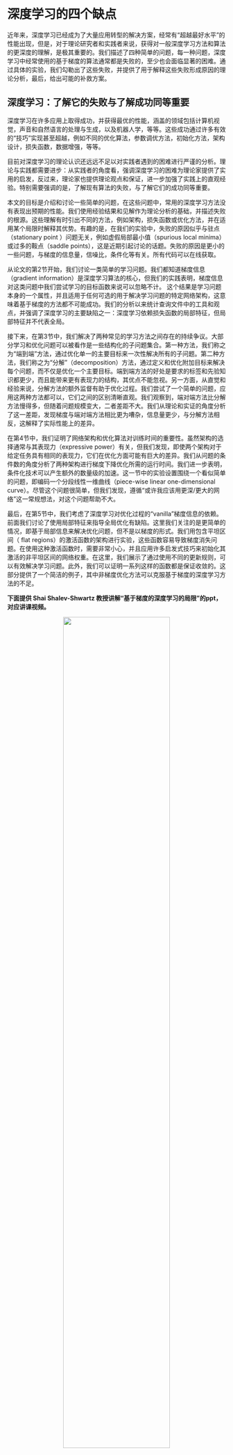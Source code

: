 
# 深度学习的四个缺点


近年来，深度学习已经成为了大量应用转型的解决方案，经常有“超越最好水平”的性能出现，但是，对于理论研究者和实践者来说，获得对一般深度学习方法和算法的更深度的理解，是极其重要的。我们描述了四种简单的问题，每一种问题，深度学习中经常使用的基于梯度的算法通常都是失败的，至少也会面临显著的困难。通过具体的实验，我们勾勒出了这些失败，并提供了用于解释这些失败形成原因的理论分析，最后，给出可能的补救方案。



## 深度学习：了解它的失败与了解成功同等重要


深度学习在许多应用上取得成功，并获得最优的性能，涵盖的领域包括计算机视觉，声音和自然语言的处理与生成，以及机器人学，等等。这些成功通过许多有效的“技巧”实现甚至超越，例如不同的优化算法，参数调优方法，初始化方法，架构设计，损失函数，数据增强，等等。



目前对深度学习的理论认识还远远不足以对实践者遇到的困难进行严谨的分析。理论与实践都需要进步：从实践者的角度看，强调深度学习的困难为理论家提供了实用的启发，反过来，理论家也提供理论观点和保证，进一步加强了实践上的直观经验。特别需要强调的是，了解现有算法的失败，与了解它们的成功同等重要。



本文的目标是介绍和讨论一些简单的问题，在这些问题中，常用的深度学习方法没有表现出预期的性能。我们使用经验结果和见解作为理论分析的基础，并描述失败的根源。这些理解有时引出不同的方法，例如架构，损失函数或优化方法，并在适用某个局限时解释其优势。有趣的是，在我们的实验中，失败的原因似乎与驻点（stationary point ）问题无关，例如虚假局部最小值（spurious local minima）或过多的鞍点（saddle points），这是近期引起讨论的话题。失败的原因是更小的一些问题，与梯度的信息量，信噪比，条件化等有关。所有代码可以在线获取。



从论文的第2节开始，我们讨论一类简单的学习问题。我们都知道梯度信息（gradient information）是深度学习算法的核心，但我们的实践表明，梯度信息对这类问题中我们尝试学习的目标函数来说可以忽略不计。 这个结果是学习问题本身的一个属性，并且适用于任何可选的用于解决学习问题的特定网络架构，这意味着基于梯度的方法都不可能成功。我们的分析以来统计查询文件中的工具和观点，并强调了深度学习的主要缺陷之一：深度学习依赖损失函数的局部特征，但局部特征并不代表全局。



接下来，在第3节中，我们解决了两种常见的学习方法之间存在的持续争议。大部分学习和优化问题可以被看作是一些结构化的子问题集合。第一种方法，我们称之为“端到端”方法，通过优化单一的主要目标来一次性解决所有的子问题。第二种方法，我们称之为“分解”（decomposition）方法，通过定义和优化附加目标来解决每个问题，而不仅是优化一个主要目标。端到端方法的好处是要求的标签和先验知识都更少，而且能带来更有表现力的结构，其优点不能忽视。另一方面，从直觉和经验来说，分解方法的额外监督有助于优化过程。我们尝试了一个简单的问题，应用这两种方法都可以，它们之间的区别清晰直观。我们观察到，端对端方法比分解方法慢得多，但随着问题规模变大，二者差距不大。我们从理论和实证的角度分析了这一差距，发现梯度与端对端方法相比更为嘈杂，信息量更少，与分解方法相反，这解释了实际性能上的差异。



在第4节中，我们证明了网络架构和优化算法对训练时间的重要性。虽然架构的选择通常与其表现力（expressive power）有关，但我们发现，即使两个架构对于给定任务具有相同的表现力，它们在优化方面可能有巨大的差异。我们从问题的条件数的角度分析了两种架构进行梯度下降优化所需的运行时间。我们进一步表明，条件化技术可以产生额外的数量级的加速。这一节中的实验设置围绕一个看似简单的问题，即编码一个分段线性一维曲线（piece-wise linear one-dimensional curve）。尽管这个问题很简单，但我们发现，遵循“或许我应该用更深/更大的网络”这一常规想法，对这个问题帮助不大。



最后，在第5节中，我们考虑了深度学习对优化过程的“vanilla”梯度信息的依赖。前面我们讨论了使用局部特征来指导全局优化有缺陷。这里我们关注的是更简单的情况，即基于局部信息来解决优化问题，但不是以梯度的形式。我们用包含平坦区间（ flat regions）的激活函数的架构进行实验，这些函数容易导致梯度消失问题。在使用这种激活函数时，需要非常小心，并且应用许多启发式技巧来初始化其激活的非平坦区间的网络权重。在这里，我们展示了通过使用不同的更新规则，可以有效解决学习问题。此外，我们可以证明一系列这样的函数都是保证收敛的。这部分提供了一个简洁的例子，其中非梯度优化方法可以克服基于梯度的深度学习方法的不足。





**下面提供 Shai Shalev-Shwartz 教授讲解“基于梯度的深度学习的局限”的ppt，对应讲课视频。**



<p align="center">
    <img width="70%" height="70%" src="http://images.iterate.site/blog/image/20191023/Flg8C0M0npLi.png?imageslim">
</p>



有一些简单的问题，但深度学习的标准算法不能很好地工作，甚至根本不工作。至少目前我们可能需要重新思考对算法的监督。深度学习算法并不能解决所有问题。这个 talk 尝试解释什么时候，以及为什么深度学习算法不工作。





**不能很好地工作的情况：**

- 需要对更好的结构/算法选择有先验知识

- 需要梯度更新规则之外的规则

- 需要分解问题，增加监督




**完全不工作的情况：**

- 没有“本地搜索”（local-search）算法可以工作
- 即使是“漂亮”的分布和指定好的模型也会不工作
- 过度参数化（也就是不正确的学习）





<p align="center">
    <img width="70%" height="70%" src="http://images.iterate.site/blog/image/20191023/DEPHS8wMpwyo.png?imageslim">
</p>



作者对深度学习算法失败的情况提供了4类例子。第一个例子是分段线性曲线（iece-wise linear curves）。第二个例子是flat activation；第三是端到端训练，这在优化部分可能失败；最后利用学习多种正交函数的问题进行更多的理论解释。





<p align="center">
    <img width="70%" height="70%" src="http://images.iterate.site/blog/image/20191023/Aox2WiQqg1sa.png?imageslim">
</p>



问题：训练一个分段曲线检波器



让我们来看一个非常简单的问题。给出一个分段线性曲线的表示，并给出分段线性曲线Y值的向量，我希望你给我求曲线的参数 a 和 θ。





<p align="center">
    <img width="70%" height="70%" src="http://images.iterate.site/blog/image/20191023/DN8u74cwrPNT.png?imageslim">
</p>



**第一个尝试：深度自编码器（Deep AutoEncoder）**



第一个尝试是使用深度自编码器。我们将学习一个编码网络，设为Ew₁。但它不能很好地工作。



这里你看到的蓝色是原始曲线，红色是编码和解码之后的曲线。经过500次迭代，它看起来结果很糟糕。执行更多的迭代，曲线开始变得更好。但即使在50000次迭代之后它仍然没有很准确。



















**第二个尝试：凸目标**



<p align="center">
    <img width="70%" height="70%" src="http://images.iterate.site/blog/image/20191023/yKM8qRidgNAz.png?imageslim">
</p>



**第三个尝试：卷积**





<p align="center">
    <img width="70%" height="70%" src="http://images.iterate.site/blog/image/20191023/5iuzE7T0glBA.png?imageslim">
</p>



结果好一点，但仍不是特别好





<p align="center">
    <img width="70%" height="70%" src="http://images.iterate.site/blog/image/20191023/8tkJQtvgRi9R.png?imageslim">
</p>



**第四个尝试：卷积+预处理**





<p align="center">
    <img width="70%" height="70%" src="http://images.iterate.site/blog/image/20191023/YiXlzXGf5YMH.png?imageslim">
</p>



终于，结果很好。



**注意：**

- 使用convnet可以进行有效的预处理
- 预估和使用 3×3 矩阵，而不是 n×n 矩阵





<p align="center">
    <img width="70%" height="70%" src="http://images.iterate.site/blog/image/20191023/k36bgyqmqn5V.png?imageslim">
</p>



**经验：**

- SGD 会特别慢
- 先验知识能够让我们：选择更好的架构（不失根据表现力，而是几何）；选择更好的算法（预处理的SGD）







**第二部分 扁平激活**





- 由于饱和激活（saturating activation）带来的梯度消失（例如，在RNN中）优化中的难题近似光滑。有时会有效，但是速度非常慢，且只有接近性的结果。通常是完全的失败。也许可以使用一个更深的网络，方法：端到端。但是，训练和测试的时间漫长。曲线没有得到很好地捕捉。
- Miticlass：问题捕捉边界“只向前”的反向传播
- 经验：局部搜索会起作用，但不需要梯度



<p align="center">
    <img width="70%" height="70%" src="http://images.iterate.site/blog/image/20191023/nn25ScVkgS4N.png?imageslim">
</p>

<p align="center">
    <img width="70%" height="70%" src="http://images.iterate.site/blog/image/20191023/K6pFIJPxSS5i.png?imageslim">
</p>

<p align="center">
    <img width="70%" height="70%" src="http://images.iterate.site/blog/image/20191023/0KAmKVRPNnwR.png?imageslim">
</p>

<p align="center">
    <img width="70%" height="70%" src="http://images.iterate.site/blog/image/20191023/fK5YYbH4THaF.png?imageslim">
</p>

<p align="center">
    <img width="70%" height="70%" src="http://images.iterate.site/blog/image/20191023/ubsBiPccw6NQ.png?imageslim">
</p>

<p align="center">
    <img width="70%" height="70%" src="http://images.iterate.site/blog/image/20191023/Ry75qdCgOEM0.png?imageslim">
</p>

<p align="center">
    <img width="70%" height="70%" src="http://images.iterate.site/blog/image/20191023/R54zWIcIid9n.png?imageslim">
</p>



**第三部分  端到端的训练**

- 端到端 VS. 分解
- 架构：Lenet 和 2层ReLU连接，由sigmoid 连接; 端到端的方法：在主要的目标上训练整个网络；分解方法：增强目标，具体到第一网格的损失，使用每个图像的标签
- 为什么端到端的训练不起作用：Bengio 和 Gulcehre在2016年曾进行过类似的训练。他们建议，可能是由于“局部最小化”的问题。但是，我们证明，并不是这个问题。
- 随机初始化中的信号到噪音比例（SNR）





<p align="center">
    <img width="70%" height="70%" src="http://images.iterate.site/blog/image/20191023/Dm8tOea5R1vd.png?imageslim">
</p>

<p align="center">
    <img width="70%" height="70%" src="http://images.iterate.site/blog/image/20191023/koCK0qoEIUSN.png?imageslim">
</p>

<p align="center">
    <img width="70%" height="70%" src="http://images.iterate.site/blog/image/20191023/iL8zDqGBGwJv.png?imageslim">
</p>

<p align="center">
    <img width="70%" height="70%" src="http://images.iterate.site/blog/image/20191023/SL4tJqToEjQr.png?imageslim">
</p>

<p align="center">
    <img width="70%" height="70%" src="http://images.iterate.site/blog/image/20191023/OIDdWLusyPLi.png?imageslim">
</p>



**第四部分  学习一些正交函数**

- 学习一些正交函数，让H成为经典正交函数的假设
- 使用基于梯度的深度学习来学习H
- 分析工具
- 在梯度中，包含了多少信息。定理。
- 证明概念
- 证明概念的过程
- 证明概念的过程
- 例子：奇偶函数
- 例子：奇偶函数
- 可视化描述：线性周期函数



<p align="center">
    <img width="70%" height="70%" src="http://images.iterate.site/blog/image/20191023/s7IdfivrNRfD.png?imageslim">
</p>

<p align="center">
    <img width="70%" height="70%" src="http://images.iterate.site/blog/image/20191023/sWtHMdHfHdR3.png?imageslim">
</p>

<p align="center">
    <img width="70%" height="70%" src="http://images.iterate.site/blog/image/20191023/MbrzbaNMvhdj.png?imageslim">
</p>

<p align="center">
    <img width="70%" height="70%" src="http://images.iterate.site/blog/image/20191023/p1SM51fhftLF.png?imageslim">
</p>

<p align="center">
    <img width="70%" height="70%" src="http://images.iterate.site/blog/image/20191023/PWfXkskHtgUo.png?imageslim">
</p>

<p align="center">
    <img width="70%" height="70%" src="http://images.iterate.site/blog/image/20191023/qu6ifSOvw85V.png?imageslim">
</p>

<p align="center">
    <img width="70%" height="70%" src="http://images.iterate.site/blog/image/20191023/KwBxQmlIUojs.png?imageslim">
</p>

<p align="center">
    <img width="70%" height="70%" src="http://images.iterate.site/blog/image/20191023/uYbElMgRRTai.png?imageslim">
</p>

<p align="center">
    <img width="70%" height="70%" src="http://images.iterate.site/blog/image/20191023/qUqfbxvsLp88.png?imageslim">
</p>

<p align="center">
    <img width="70%" height="70%" src="http://images.iterate.site/blog/image/20191023/TlBNkoKgVGJA.png?imageslim">
</p>

<p align="center">
    <img width="70%" height="70%" src="http://images.iterate.site/blog/image/20191023/6wVdFWKSfo3S.png?imageslim">
</p>


# 相关

- [以色列神秘AI研究力量：深度学习的四大失败（视频+论文+ppt下载）](https://mp.weixin.qq.com/s/_W7ES_AHi82xbazmwemFcA?)

